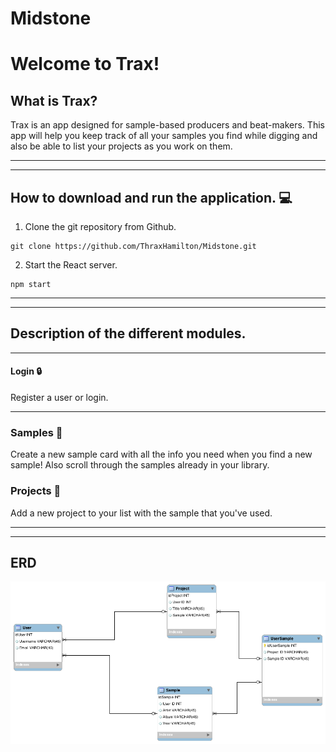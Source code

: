 # Midstone

# Welcome to Trax!

## What is Trax?
Trax is an app designed for sample-based producers and beat-makers. This app will help you keep track of all your samples you find while digging and also be able to list your projects as you work on them. 

***
***

## How to download and run the application. :computer:

1. Clone the git repository from Github.
```
git clone https://github.com/ThraxHamilton/Midstone.git
```
2. Start the React server.
```
npm start
```

***
***

## Description of the different modules.
***
#### Login :lock:
Register a user or login.
***
### Samples :page_facing_up:
Create a new sample card with all the info you need when you find a new sample! Also scroll through the samples already in your library. 
### Projects :pushpin:
Add a new project to your list with the sample that you've used. 




***
***
## ERD
![Trax ERD](Midstone.png)
